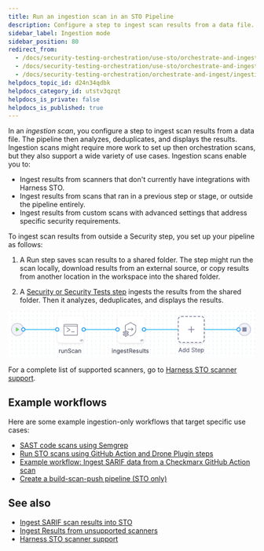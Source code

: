 ```yaml
---
title: Run an ingestion scan in an STO Pipeline
description: Configure a step to ingest scan results from a data file.
sidebar_label: Ingestion mode
sidebar_position: 80
redirect_from: 
  - /docs/security-testing-orchestration/use-sto/orchestrate-and-ingest/ingest-sarif-data
  - /docs/security-testing-orchestration/use-sto/orchestrate-and-ingest/ingest-scan-results-into-an-sto-pipeline
  - /docs/security-testing-orchestration/orchestrate-and-ingest/ingestion-workflows/ingest-scan-results-into-an-sto-pipeline
helpdocs_topic_id: d24n34qdbk
helpdocs_category_id: utstv3qzqt
helpdocs_is_private: false
helpdocs_is_published: true
---
```


In an *ingestion scan*, you configure a step to ingest scan results from a data file. The pipeline then analyzes, deduplicates, and displays the results. Ingestion scans might require more work to set up then orchestration scans, but they also support a wide variety of use cases. Ingestion scans enable you to:

- Ingest results from scanners that don't currently have integrations with Harness STO.
- Ingest results from scans that ran in a previous step or stage, or outside the pipeline entirely.
- Ingest results from custom scans with advanced settings that address specific security requirements.

To ingest scan results from outside a Security step, you set up your pipeline as follows:

1. A Run step saves scan results to a shared folder. The step might run the scan locally, download results from an external source, or copy results from another location in the workspace into the shared folder.

2. A [Security or Security Tests step](/docs/security-testing-orchestration/sto-techref-category/security-step-settings-reference#security-steps-and-scanner-templates-in-sto) ingests the results from the shared folder. Then it analyzes, deduplicates, and displays the results.

![](./static/ingest-scan-results-into-an-sto-pipeline-00.png)

For a complete list of supported scanners, go to [Harness STO scanner support](/docs/security-testing-orchestration/sto-techref-category/security-step-settings-reference#harness-sto-scanner-support).

## Example workflows

Here are some example ingestion-only workflows that target specific use cases:

- [SAST code scans using Semgrep](/docs/security-testing-orchestration/sto-techref-category/semgrep/sast-scan-semgrep)
- [Run STO scans using GitHub Action and Drone Plugin steps](/docs/security-testing-orchestration/use-sto/set-up-sto-pipelines/run-scans-using-github-actions)
- [Example workflow: Ingest SARIF data from a Checkmarx GitHub Action scan](/docs/security-testing-orchestration/sto-techref-category/checkmarx/checkmarx-github-action-ingestion)
- [Create a build-scan-push pipeline (STO only)](/docs/security-testing-orchestration/use-sto/set-up-sto-pipelines/build-scan-push-workflows/build-scan-push-sto-only)

## See also

- [Ingest SARIF scan results into STO](/docs/security-testing-orchestration/custom-scanning/ingest-sarif-data)
- [Ingest Results from unsupported scanners](../../custom-scanning/ingesting-issues-from-other-scanners.md)
- [Harness STO scanner support](/docs/security-testing-orchestration/sto-techref-category/security-step-settings-reference#harness-sto-scanner-support)
